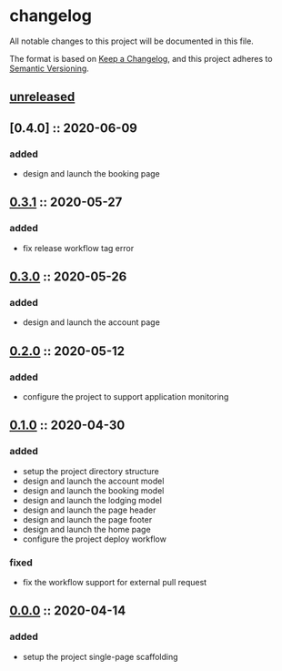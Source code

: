 # changelog

All notable changes to this project will be documented in this file.

The format is based on [Keep a Changelog][changelog],
and this project adheres to [Semantic Versioning][semver].

## [unreleased]

## [0.4.0] :: 2020-06-09

### added

- design and launch the booking page

## [0.3.1] :: 2020-05-27

### added

- fix release workflow tag error

## [0.3.0] :: 2020-05-26

### added

- design and launch the account page

## [0.2.0] :: 2020-05-12

### added

- configure the project to support application monitoring

## [0.1.0] :: 2020-04-30

### added

- setup the project directory structure
- design and launch the account model
- design and launch the booking model
- design and launch the lodging model
- design and launch the page header
- design and launch the page footer
- design and launch the home page
- configure the project deploy workflow

### fixed

- fix the workflow support for external pull request

## [0.0.0] :: 2020-04-14

### added

- setup the project single-page scaffolding

[0.3.1]: https://github.com/rvtr/rvtr-app-campsite/tree/0.3.1 '0.3.1'
[0.3.0]: https://github.com/rvtr/rvtr-app-campsite/tree/0.3.0 '0.3.0'
[0.2.0]: https://github.com/rvtr/rvtr-app-campsite/tree/0.2.0 '0.2.0'
[0.1.0]: https://github.com/rvtr/rvtr-app-campsite/tree/0.1.0 '0.1.0'
[0.0.0]: https://github.com/rvtr/rvtr-app-campsite/tree/0.0.0 '0.0.0'
[changelog]: https://keepachangelog.com/en/1.0.0/ 'keep a changelog'
[semver]: https://semver.org/spec/v2.0.0.html 'semantic versioning'
[unreleased]: https://github.com/rvtr/rvtr-app-campsite/tree/master 'unreleased'
